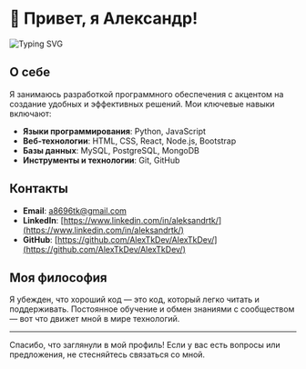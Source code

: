 # 👋 Привет, я Александр!

![Typing SVG](https://readme-typing-svg.demolab.com?font=Fira+Code&duration=4000&pause=500&color=F70000&width=435&lines=Разработчик+ПЗ;Любитель+новых+технологий;Open+Source+энтузиаст)

## О себе

Я занимаюсь разработкой программного обеспечения с акцентом на создание удобных и эффективных решений. Мои ключевые навыки включают:

- **Языки программирования**: Python, JavaScript
- **Веб-технологии**: HTML, CSS, React, Node.js, Bootstrap
- **Базы данных**: MySQL, PostgreSQL, MongoDB
- **Инструменты и технологии**: Git, GitHub
## Контакты

- **Email**: [a8696tk@gmail.com](mailto:a8696tk@gmail.com)
- **LinkedIn**: [https://www.linkedin.com/in/aleksandrtk/](https://www.linkedin.com/in/aleksandrtk/)
- **GitHub**: [https://github.com/AlexTkDev/AlexTkDev/](https://github.com/AlexTkDev/AlexTkDev/)


## Моя философия

Я убежден, что хороший код — это код, который легко читать и поддерживать. Постоянное обучение и обмен знаниями с сообществом — вот что движет мной в мире технологий.

---

Спасибо, что заглянули в мой профиль! Если у вас есть вопросы или предложения, не стесняйтесь связаться со мной.
